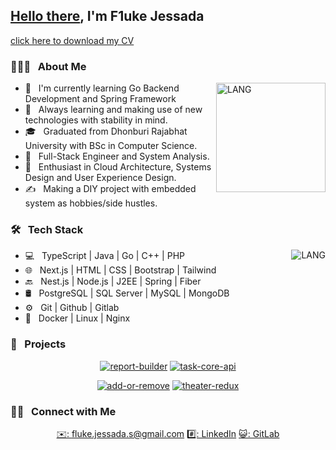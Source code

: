 <h2><a href="https://youtu.be/rEq1Z0bjdwc" target="_blank">Hello there</a>, I'm F1uke Jessada</h2>

[click here to download my CV](https://docs.google.com/document/u/0/export?format=pdf&id=1UjxVVQgBxFVVUiLj61ZBiDakX4OytJm5L5r0MKEDhco&token=AC4w5VgOMy_ZeIctc-9HjGDc_1FkDS4cNg%3A1704900644345&ouid=101211528967964746187&includes_info_params=true&usp=docs_home&cros_files=false&inspectorResult=%7B%22pc%22%3A2%2C%22lplc%22%3A31%7D)

<h3>👨🏻‍💻 &nbsp; About Me</h3>
<img align="right" alt="LANG" src="https://lh3.googleusercontent.com/a/ACg8ocINEANPAqSVaM6m37Zq3hSNzBXgSOYS6UdOrb7X_qLuXg=s288-c-no" width="175"/>

- 🔭 &nbsp; I'm currently learning Go Backend Development and Spring Framework
- 🤔 &nbsp; Always learning and making use of new technologies with stability in mind.
- 🎓 &nbsp; Graduated from Dhonburi Rajabhat University with BSc in Computer Science.
- 💼 &nbsp; Full-Stack Engineer and System Analysis.
- 🌱 &nbsp; Enthusiast in Cloud Architecture, Systems Design and User Experience Design.
- ✍️ &nbsp; Making a DIY project with embedded system as hobbies/side hustles.

<h3>🛠 &nbsp; Tech Stack</h3>
<img align="right" alt="LANG" src="https://github-readme-stats.vercel.app/api/top-langs/?username=lzy3me&layout=compact"/>

- 💻 &nbsp; TypeScript | Java | Go | C++ | PHP
- 🌐 &nbsp; Next.js | HTML | CSS | Bootstrap | Tailwind
- 🔙 &nbsp; Nest.js | Node.js | J2EE | Spring | Fiber
- 🛢 &nbsp; PostgreSQL | SQL Server | MySQL | MongoDB
- ⚙️ &nbsp; Git | Github | Gitlab
- 🚢 &nbsp; Docker | Linux | Nginx

<h3>📂 &nbsp; Projects</h3>
<div align="center">

[![report-builder](https://github-readme-stats.vercel.app/api/pin/?username=lzy3me&repo=report-builder)](https://github.com/lzy3me/report-builder)
[![task-core-api](https://github-readme-stats.vercel.app/api/pin/?username=lzy3me&repo=task-core-api)](https://github.com/lzy3me/task-core-api)

[![add-or-remove](https://github-readme-stats.vercel.app/api/pin/?username=lzy3me&repo=add-or-remove)](https://github.com/lzy3me/add-or-remove)
[![theater-redux](https://github-readme-stats.vercel.app/api/pin/?username=lzy3me&repo=theater-redux)](https://github.com/lzy3me/theater-redux)

</div>

<h3>🤝🏻 &nbsp; Connect with Me</h3>
<div align="center">

  [✉️: fluke.jessada.s@gmail.com](mailto:fluke.jessada.s@gmail.com)
  [#️⃣: LinkedIn](https://linkedin.com/in/jessada-supapsuntorn-4a2a83182/)
  [😺: GitLab](https://gitlab.com/fluke.jessada.s)
  
</div>
